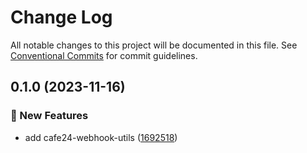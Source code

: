 # Change Log

All notable changes to this project will be documented in this file.
See [Conventional Commits](https://conventionalcommits.org) for commit guidelines.

## 0.1.0 (2023-11-16)

### :rocket: New Features

- add cafe24-webhook-utils ([1692518](https://github.com/shepherd231/cafe24api-client/commit/1692518d0f59bc9215c841d6a73eecb566631002))
